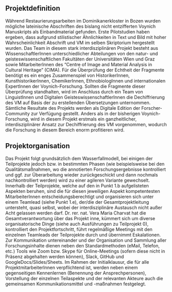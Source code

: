 ## Projektdefinition
Während Restaurierungsarbeiten im Dominikanerkloster in Bozen wurden mögliche lateinische Abschriften des bislang nicht entzifferten Voynich Manuskripts als Einbandmaterial gefunden. Erste Pilotstudien haben ergeben, dass aufgrund stilistischer Ähnlichkeiten in Text und Bild mit hoher Wahrscheinlichkeit Abschrift und VM im selben Skriptorium hergestellt wurden.
Das Team in diesem stark interdisziplinären Projekt besteht aus WissenschaftlerInnen unterschiedlicher Abteilungen von den natur- und geisteswissenschaftlichen Fakultäten der Universitäten Wien und Graz sowie MitarbeiterInnen des “Centre of Image and Material Analysis in Cultural Heritage” (CIMA). Für die Überprüfung der Echtheit der Fragmente benötigt es ein enges Zusammenspiel von HistorikerInnen, KunsthistorikerInnen, ChemikerInnen, EthnobiologInnen und internationalen ExpertInnen der Voynich-Forschung. Sollten die Fragmente dieser Überprüfung standhalten, wird im Anschluss durch ein Team von LinguistInnen und Digitalen GeisteswissenschaftlerInnen die Dechiffrierung des VM auf Basis der zu erstellenden Übersetzungen unternommen. Sämtliche Resultate des Projekts werden als Digitale Edition der Forscher-Community zur Verfügung gestellt.
Anders als in der bisherigen Voynich-Forschung, wird in diesem Projekt erstmals ein ganzheitlicher, interdisziplinärer Ansatz zur Dechiffrierung des VM vorgenommen, wodurch die Forschung in diesem Bereich enorm profitieren wird.

## Projektorganisation
Das Projekt folgt grundsätzlich dem Wasserfallmodell, bei einigen der Teilprojekte jedoch bzw. in bestimmten Phasen (wie beispielsweise bei den Qualitätsmaßnahmen, wo die annotierten Forschungsergebnisse kontrolliert und ggf. zur Überarbeitung wieder zurückgeschickt und dann nochmals nachkontrolliert werden) wird zu einer agileren Variante gewechselt. Innerhalb der Teilprojekte, welche auf den in Punkt 1.b aufgelisteten Aspekten beruhen, sind die für diesen jeweiligen Aspekt kompetentesten MitarbeiterInnen entscheidungsberechtigt und organisieren sich unter einem Teamlead (siehe Punkt 1.e), der/die der Gesamtprojektleitung untersteht, quasi selbst, wobei der interdisziplinäre Austausch nicht außer Acht gelassen werden darf.
Dr. rer. nat. Vera Maria Charvat hat die Gesamtverantwortung über das Projekt inne, kümmert sich um diverse organisatorische Dinge (siehe auch Ausführungen zu Teilprojekt 0), kontrolliert den Projektfortschritt, führt regelmäßige Meetings mit den einzelnen Teamleads der Teilprojekte durch und übernimmt Eskalationen.
Zur Kommunikation untereinander und der Organisation und Sammlung aller Forschungsinhalte dienen neben den Standardmethoden (eMail, Telefon, etc.) Tools wie Zoom bzw. Skype für Online-Meetings (sofern diese nicht in Präsenz abgehalten werden können), Slack, GitHub und GoogleDocs/Slides/Sheets. 
Im Rahmen der Initialklausur, die für alle ProjektmitarbeiterInnen verpflichtend ist, werden neben einem gegenseitigen Kennenlernen (Benennung der Ansprechpersonen), Vorstellung der einzelnen Teilaspekte und der relevanten Akteure auch die gemeinsamen Kommunikationsmittel und -maßnahmen festgelegt. 
